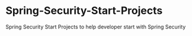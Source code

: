 # Spring-Security-Start-Projects
Spring Security Start Projects to help developer start with Spring Security
